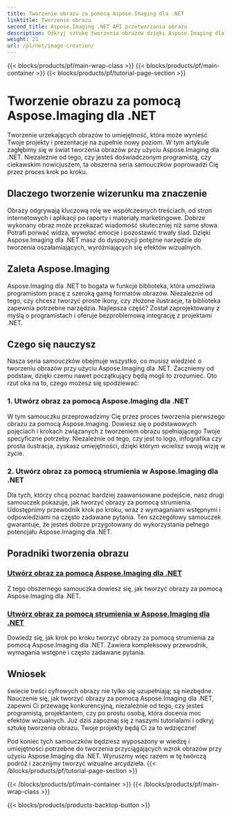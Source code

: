 ```yaml
---
title: Tworzenie obrazu za pomocą Aspose.Imaging dla .NET
linktitle: Tworzenie obrazu
second_title: Aspose.Imaging .NET API przetwarzania obrazu
description: Odkryj sztukę tworzenia obrazów dzięki Aspose.Imaging dla .NET. Naucz się tworzyć wspaniałe efekty wizualne w tej obszernej serii samouczków.
weight: 21
url: /pl/net/image-creation/
---
```


{{< blocks/products/pf/main-wrap-class >}}
{{< blocks/products/pf/main-container >}}
{{< blocks/products/pf/tutorial-page-section >}}

# Tworzenie obrazu za pomocą Aspose.Imaging dla .NET


Tworzenie urzekających obrazów to umiejętność, która może wynieść Twoje projekty i prezentacje na zupełnie nowy poziom. W tym artykule zagłębimy się w świat tworzenia obrazów przy użyciu Aspose.Imaging dla .NET. Niezależnie od tego, czy jesteś doświadczonym programistą, czy ciekawskim nowicjuszem, ta obszerna seria samouczków poprowadzi Cię przez proces krok po kroku.

## Dlaczego tworzenie wizerunku ma znaczenie

Obrazy odgrywają kluczową rolę we współczesnych treściach, od stron internetowych i aplikacji po raporty i materiały marketingowe. Dobrze wykonany obraz może przekazać wiadomość skuteczniej niż same słowa. Potrafi porwać widza, wywołać emocje i pozostawić trwały ślad. Dzięki Aspose.Imaging dla .NET masz do dyspozycji potężne narzędzie do tworzenia oszałamiających, wyróżniających się efektów wizualnych.

## Zaleta Aspose.Imaging

Aspose.Imaging dla .NET to bogata w funkcje biblioteka, która umożliwia programistom pracę z szeroką gamą formatów obrazów. Niezależnie od tego, czy chcesz tworzyć proste ikony, czy złożone ilustracje, ta biblioteka zapewnia potrzebne narzędzia. Najlepsza część? Został zaprojektowany z myślą o programistach i oferuje bezproblemową integrację z projektami .NET.

## Czego się nauczysz

Nasza seria samouczków obejmuje wszystko, co musisz wiedzieć o tworzeniu obrazów przy użyciu Aspose.Imaging dla .NET. Zaczniemy od podstaw, dzięki czemu nawet początkujący będą mogli to zrozumieć. Oto rzut oka na to, czego możesz się spodziewać:

### 1. Utwórz obraz za pomocą Aspose.Imaging dla .NET
   W tym samouczku przeprowadzimy Cię przez proces tworzenia pierwszego obrazu za pomocą Aspose.Imaging. Dowiesz się o podstawowych pojęciach i krokach związanych z tworzeniem obrazu spełniającego Twoje specyficzne potrzeby. Niezależnie od tego, czy jest to logo, infografika czy prosta ilustracja, zyskasz umiejętności, dzięki którym wcielisz swoją wizję w życie.

### 2. Utwórz obraz za pomocą strumienia w Aspose.Imaging dla .NET
   Dla tych, którzy chcą poznać bardziej zaawansowane podejście, nasz drugi samouczek pokazuje, jak tworzyć obrazy za pomocą strumienia. Udostępnimy przewodnik krok po kroku, wraz z wymaganiami wstępnymi i odpowiedziami na często zadawane pytania. Ten szczegółowy samouczek gwarantuje, że jesteś dobrze przygotowany do wykorzystania pełnego potencjału Aspose.Imaging dla .NET.

## Poradniki tworzenia obrazu
### [Utwórz obraz za pomocą Aspose.Imaging dla .NET](./create-an-image/)
Z tego obszernego samouczka dowiesz się, jak tworzyć obrazy za pomocą Aspose.Imaging dla .NET.
### [Utwórz obraz za pomocą strumienia w Aspose.Imaging dla .NET](./create-image-using-stream/)
Dowiedz się, jak krok po kroku tworzyć obrazy za pomocą strumienia za pomocą Aspose.Imaging dla .NET. Zawiera kompleksowy przewodnik, wymagania wstępne i często zadawane pytania.

## Wniosek

świecie treści cyfrowych obrazy nie tylko się uzupełniają; są niezbędne. Nauczenie się, jak tworzyć obrazy za pomocą Aspose.Imaging dla .NET, zapewni Ci przewagę konkurencyjną, niezależnie od tego, czy jesteś programistą, projektantem, czy po prostu osobą, która docenia moc efektów wizualnych. Już dziś zapoznaj się z naszymi tutorialami i odkryj sztukę tworzenia obrazu. Twoje projekty będą Ci za to wdzięczne!

Pod koniec tych samouczków będziesz wyposażony w wiedzę i umiejętności potrzebne do tworzenia przyciągających wzrok obrazów przy użyciu Aspose.Imaging dla .NET. Wyruszmy więc razem w tę twórczą podróż i zacznijmy tworzyć wizualne arcydzieła.
{{< /blocks/products/pf/tutorial-page-section >}}

{{< /blocks/products/pf/main-container >}}
{{< /blocks/products/pf/main-wrap-class >}}

{{< blocks/products/products-backtop-button >}}
